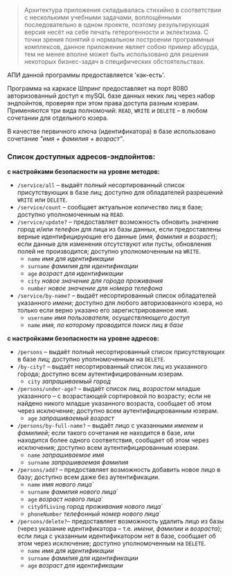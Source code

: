 > Архитектура приложения складывалась стихийно в соответствии с несколькими учебными задачами,
воплощёнными последовательно в одном проекте, поэтому результирующая версия несёт на себе
печать гетерогенности и эклектизма. С точки зрения понятий о нормальном построении 
программных комплексов, данное приложение являет собою пример абсурда, тем не менее вполне
может быть использовано для решения некоторых бизнес-задач в специфических обстоятельствах.

АПИ данной программы предоставляется 'как-есть'.

Программа на каркасе Шпринг предоставляет на порт 8080 авторизованный доступ
к mySQL базе данных неких лиц через набор эндпойнтов, проверяя при этом
права́ доступа разным юзерам. Применяются три вида полномочий: `READ`,
`WRITE` и `DELETE` – в любом сочетании для отдельного юзера.

В качестве первичного ключа (идентификатора) в базе использовано сочетание
_"имя + фамилия + возраст"_.


### Список доступных адресов-эндпойнтов:

__с настройками безопасности на уровне методов:__
* `/service/all` – выдаёт полный несортированный список присутствующих в базе лиц;
доступно для обладателей разрешений `WRITE` или `DELETE`. 
* `/service/count` – сообщает актуальное количество лиц в базе; доступно
уполномоченным на `READ`.
* `/service/update?` – предоставляет возможность обновить значение _город_ и/или _телефон_
для лица из базы данных, если предоставлены верные идентифицирующие его данные (_имя_,
_фамилия_ и _возраст_); если данные для изменения отсутствуют или пусты, обновления полей
не производится; доступно уполномоченным на `WRITE`.
  * `name` _имя для идентификации_
  * `surname` _фамилия для идентификации_
  * `age` _возраст для идентификации_
  * `city` _новое значение для го́рода проживания_
  * `number` _новое значение для но́мера телефона_
* `/service/by-name?` – выдаёт несортированный список обладателей указанного _имени_; доступно
для любого авторизованного юзера, но только если верно указано его зарегистрированное имя.
  * `username` _имя пользователя, осуществляющего доступ_
  * `name` _имя, по которому проводится поиск лиц в базе_

__с настройками безопасности на уровне адресов:__
* `/persons` – выдаёт полный несортированный список присутствующих в базе лиц; доступно уполномоченным 
на `DELETE`.
* `/by-city?` – выдаёт несортированный список лиц из указанного го́рода; доступно всем аутентифицированным
юзерам.
  * `city` _запрашиваемый город_ 
* `/persons/under-age?` – выдаёт список лиц, _возрастом_ младше указанного – с возрастающей
сортировкой по возрасту; если не найдено никого младше указанного возраста, сообщает об этом
через исключение; доступно всем аутентифицированным юзерам.
  * `age` _запрашиваемый возраст_
* `/persons/by-full-name?` – выдаёт лицо с указанными _именем_ и _фамилией_; если такого сочетания
не находится в базе, или находится более одного соответствия, сообщает об этом через исключения;
доступно всем аутентифицированным юзерам.
  * `name` _запрашиваемое имя_
  * `surname` _запрашиваемая фамилия_
* `/persons/add?` – предоставляет возможность добавить новое лицо в базу; доступно всем даже без аутентификации.
  * `name` _имя нового лица́_
  * `surname` _фамилия нового лица́_
  * `age` _возраст нового лица́_
  * `cityOfLiving` _город проживания нового лица́_
  * `phoneNumber` _телефонный номер нового лица́_
* `/persons/delete?`– предоставляет возможность удалить лицо из базы (через указание идентификатора
– т.е. _имени_, _фамилии_ и _возраста_); если лица с указанным идентификатором нет в базе, сообщает
об этом через исключение; доступно уполномоченным на `DELETE`.
  * `name` _имя для идентификации_
  * `surname` _фамилия для идентификации_
  * `age` _возраст для идентификации_
  

